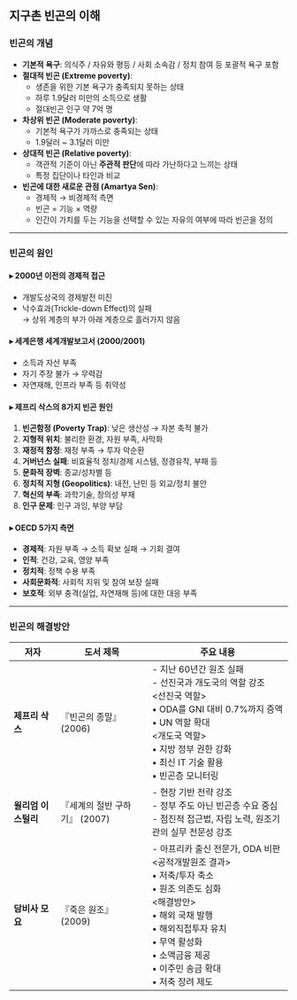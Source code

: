 ## 지구촌 빈곤의 이해

### 빈곤의 개념

- **기본적 욕구**: 의식주 / 자유와 평등 / 사회 소속감 / 정치 참여 등 포괄적 욕구 포함
- **절대적 빈곤 (Extreme poverty)**:  
  - 생존을 위한 기본 욕구가 충족되지 못하는 상태  
  - 하루 1.9달러 미만의 소득으로 생활  
  - 절대빈곤 인구 약 7억 명  
- **차상위 빈곤 (Moderate poverty)**:  
  - 기본적 욕구가 가까스로 충족되는 상태  
  - 1.9달러 ~ 3.1달러 미만  
- **상대적 빈곤 (Relative poverty)**:  
  - 객관적 기준이 아닌 **주관적 판단**에 따라 가난하다고 느끼는 상태  
  - 특정 집단이나 타인과 비교  
- **빈곤에 대한 새로운 관점 (Amartya Sen)**:  
  - 경제적 → 비경제적 측면  
  - 빈곤 = 기능 × 역량  
  - 인간이 가치를 두는 기능을 선택할 수 있는 자유의 여부에 따라 빈곤을 정의  

---

### 빈곤의 원인

#### ▸ 2000년 이전의 경제적 접근
- 개발도상국의 경제발전 미진
- 낙수효과(Trickle-down Effect)의 실패  
  → 상위 계층의 부가 아래 계층으로 흘러가지 않음

#### ▸ 세계은행 세계개발보고서 (2000/2001)
- 소득과 자산 부족
- 자기 주장 불가 → 무력감
- 자연재해, 인프라 부족 등 취약성

#### ▸ 제프리 삭스의 8가지 빈곤 원인
1. **빈곤함정 (Poverty Trap)**: 낮은 생산성 → 자본 축적 불가
2. **지형적 위치**: 불리한 환경, 자원 부족, 사막화
3. **재정적 함정**: 재정 부족 → 투자 악순환
4. **거버넌스 실패**: 비효율적 정치/경제 시스템, 정경유착, 부패 등
5. **문화적 장벽**: 종교/성차별 등
6. **정치적 지형 (Geopolitics)**: 내전, 난민 등 외교/정치 불안
7. **혁신의 부족**: 과학기술, 창의성 부재
8. **인구 문제**: 인구 과잉, 부양 부담

#### ▸ OECD 5가지 측면
- **경제적**: 자원 부족 → 소득 확보 실패 → 기회 결여
- **인적**: 건강, 교육, 영양 부족
- **정치적**: 정책 수용 부족
- **사회문화적**: 사회적 지위 및 참여 보장 실패
- **보호적**: 외부 충격(실업, 자연재해 등)에 대한 대응 부족

---

### 빈곤의 해결방안

| 저자         | 도서 제목           | 주요 내용 |
|--------------|---------------------|-----------|
| **제프리 삭스** | 『빈곤의 종말』 (2006) | - 지난 60년간 원조 실패 <br> - 선진국과 개도국의 역할 강조 <br> <선진국 역할> <br> • ODA를 GNI 대비 0.7%까지 증액 <br> • UN 역할 확대 <br> <개도국 역할> <br> • 지방 정부 권한 강화 <br> • 최신 IT 기술 활용 <br> • 빈곤층 모니터링 |
| **윌리엄 이스털리** | 『세계의 절반 구하기』 (2007) | - 현장 기반 전략 강조 <br> - 정부 주도 아닌 빈곤층 수요 중심 <br> - 점진적 접근법, 자립 노력, 원조기관의 실무 전문성 강조 |
| **담비사 모요** | 『죽은 원조』 (2009) | - 아프리카 출신 전문가, ODA 비판 <br> <공적개발원조 결과> <br> • 저축/투자 축소 <br> • 원조 의존도 심화 <br> <해결방안> <br> • 해외 국채 발행 <br> • 해외직접투자 유치 <br> • 무역 활성화 <br> • 소액금융 제공 <br> • 이주민 송금 확대 <br> • 저축 장려 제도 |

